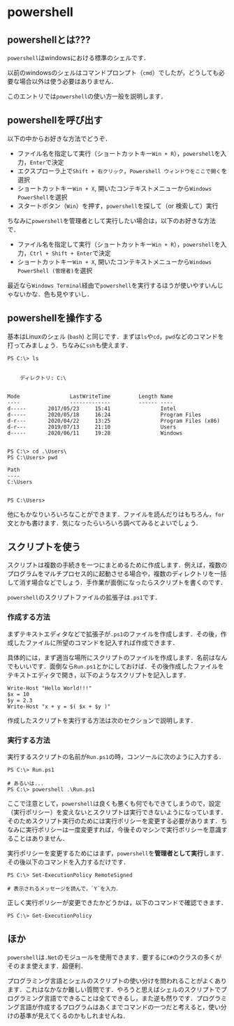 # powershell
## powershellとは???

`powershell`はwindowsにおける標準のシェルです．

以前のwindowsのシェルはコマンドプロンプト（`cmd`）でしたが，どうしても必要な場合以外は使う必要はありません．

このエントリでは`powershell`の使い方一般を説明します．

## powershellを呼び出す
以下の中からお好きな方法でどうぞ．
- ファイル名を指定して実行（ショートカットキー`Win + R`），`powershell`を入力，`Enter`で決定
- エクスプローラ上で`Shift + 右クリック`，`Powershell ウィンドウをここで開く`を選択
- ショートカットキー`Win + X`, 開いたコンテキストメニューから`Windows PowerShell`を選択
- スタートボタン（`Win`）を押す，`powershell`を探して（or 検索して）実行

ちなみに`powershell`を管理者として実行したい場合は，以下のお好きな方法で．
- ファイル名を指定して実行（ショートカットキー`Win + R`），`powershell`を入力，`Ctrl + Shift + Enter`で決定
- ショートカットキー`Win + X`, 開いたコンテキストメニューから`Windows PowerShell (管理者)`を選択

最近なら`Windows Terminal`経由で`powershell`を実行するほうが使いやすいんじゃないかな．色も見やすいし．

## powershellを操作する
基本はLinuxのシェル (`bash`) と同じです．まずは`ls`や`cd`，`pwd`などのコマンドを打ってみましょう．ちなみに`ssh`も使えます．

```
PS C:\> ls


    ディレクトリ: C:\


Mode                LastWriteTime         Length Name
----                -------------         ------ ----
d-----       2017/05/23     15:41                Intel
d-----       2020/05/18     16:24                Program Files
d-r---       2020/04/22     13:25                Program Files (x86)
d-r---       2019/07/13     21:10                Users
d-----       2020/06/11     19:28                Windows


PS C:\> cd .\Users\
PS C:\Users> pwd

Path
----
C:\Users


PS C:\Users>
```

他にもかなりいろいろなことができます．ファイルを読んだりはもちろん，`for`文とかも書けます．気になったらいろいろ調べてみるとよいでしょう．

## スクリプトを使う
スクリプトは複数の手続きを一つにまとめるために作成します．例えば，複数のプログラムをマルチプロセス的に起動させる場合や，複数のディレクトリを一括して消す場合などでしょう．手作業が面倒になったらスクリプトを書くのです．

`powershell`のスクリプトファイルの拡張子は`.ps1`です．

### 作成する方法
まずテキストエディタなどで拡張子が`.ps1`のファイルを作成します．その後，作成したファイルに所望のコマンドを記入すれば作成できます．

具体的には，まず適当な場所にスクリプトのファイルを作成します．名前はなんでもいいです．面倒なら`Run.ps1`とかにしておけば．その後作成したファイルをテキストエディタで開き，以下のようなスクリプトを記入します．

```
Write-Host "Hello World!!!"
$x = 10
$y = 2.3
Write-Host "x + y = $( $x + $y )"
```

作成したスクリプトを実行する方法は次のセクションで説明します．

### 実行する方法

実行するスクリプトの名前が`Run.ps1`の時，コンソールに次のように入力する．

```
PS C:\> Run.ps1

# あるいは...
PS C:\> powershell .\Run.ps1
```

ここで注意として，`powershell`は良くも悪くも何でもできてしまうので，設定（実行ポリシー）を変えないとスクリプトは実行できないようになっています．そのためスクリプト実行のためには実行ポリシーを変更する必要があります．ちなみに実行ポリシーは一度変更すれば，今後そのマシンで実行ポリシーを意識することはありません．

実行ポリシーを変更するためにはまず，`powershell`を**管理者として実行**します．その後以下のコマンドを入力するだけです．
```
PS C:\> Set-ExecutionPolicy RemoteSigned

# 表示されるメッセージを読んで，`Y`を入力．
```

正しく実行ポリシーが変更できたかどうかは，以下のコマンドで確認できます．
```
PS C:\> Get-ExecutionPolicy
```

## ほか
`powershell`は`.Net`のモジュールを使用できます．要するに`C#`のクラスの多くがそのまま使えます．超便利．

プログラミング言語とシェルのスクリプトの使い分けを問われることがよくあります．これはなかなか難しい質問です．やろうと思えばシェルのスクリプトでプログラミング言語でできることは全てできるし，また逆も然りです．プログラミング言語が作成するプログラムはあくまでコマンドの一つだと考えると，使い分けの基準が見えてくるのかもしれませんね．
